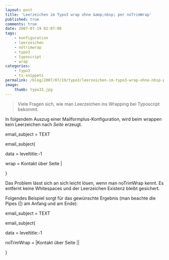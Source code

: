 ```yaml
---
layout: post
title: 'Leerzeichen im Typo3 wrap ohne &amp;nbsp; per noTrimWrap'
published: true
comments: true
date: 2007-07-19 02:07:00
tags:
    - konfiguration
    - leerzeichen
    - notrimwrap
    - typo3
    - typoscript
    - wrap
categories:
    - typo3
    - ts-snippets
permalink: /blog/2007/07/19/typo3/leerzeichen-im-typo3-wrap-ohne-nbsp-per-notrimwrap
image:
    thumb: typo33.jpg
---
```

> Viele Fragen sich, wie man Leerzeichen ins Wrapping bei Typoscript bekommt.



In folgendem Auszug einer Mailformplus-Konfiguration, wird beim wrappen kein Leerzeichen nach _Seite_ erzeugt.

email_subject = TEXT

email_subject{

 data = leveltitle:-1

 wrap = Kontakt über Seite |

}

Das Problem lässt sich an sich leicht lösen, wenn man noTrimWrap kennt. Es entfernt keine Whitespaces und der Leerzeichen Existenz bleibt gesichert.
  
Folgendes Beispiel sorgt für das gewünschte Ergebnis (man beachte die Pipes (|) am Anfang und am Ende):

email_subject = TEXT

email_subject{

 data = leveltitle:-1

 noTrimWrap = |Kontakt über Seite ||

}